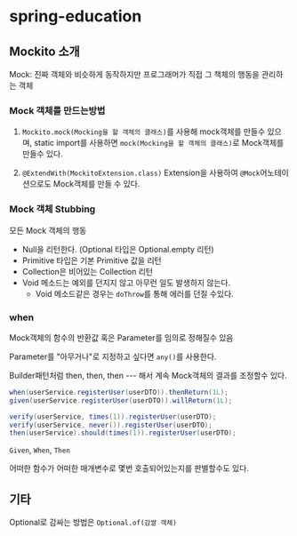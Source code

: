 # spring-education

## Mockito 소개

Mock: 진짜 객체와 비슷하게 동작하지만 프로그래머가 직접 그 책체의 행동을 관리하는 객체


### Mock 객체를 만드는방법
1. `Mockito.mock(Mocking을 할 객체의 클래스)`를 사용해 mock객체를 만들수 있으며, static import를 사용하면
`mock(Mocking을 할 객체의 클래스)`로 Mock객체를 만들수 있다.

2. `@ExtendWith(MockitoExtension.class)` Extension을 사용하여
`@Mock`어노테이션으로도 Mock객체를 만들 수 있다.

### Mock 객체 Stubbing
모든 Mock 객체의 행동
- Null을 리턴한다. (Optional 타입은 Optional.empty 리턴)
- Primitive 타입은 기본 Primitive 값을 리턴
- Collection은 비어있는 Collection 리턴
- Void 메소드는 예외를 던지지 않고 아무런 일도 발생하지 않는다.
  - Void 메소드같은 경우는 `doThrow`를 통해 에러를 던질 수있다.

### when

Mock객체의 함수의 반환값 혹은 Parameter를 임의로 정해질수 있음

Parameter를 "아무거나"로 지정하고 싶다면 `any()`를 사용한다.

Builder패턴처럼 then, then, then --- 해서 계속 Mock객체의 결과를 조정할수 있다.

```java
when(userService.registerUser(userDTO)).thenReturn(1L);
given(userService.registerUser(userDTO)).willReturn(1L);
```

```java
verify(userService, times(1)).registerUser(userDTO);
verify(userService, never()).registerUser(userDTO);
then(userService).should(times(1)).registerUser(userDTO);
```

`Given`, `When`, `Then`

어떠한 함수가 어떠한 매개변수로 몇번 호출되어있는지를 판별할수도 있다.

## 기타

Optional로 감싸는 방법은 `Optional.of(감쌀 객체)`